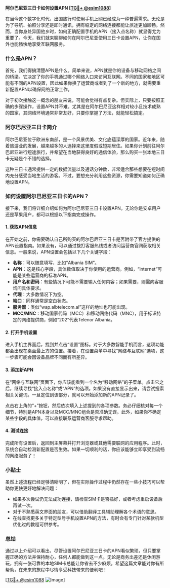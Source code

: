 **阿尔巴尼亚三日卡如何设置APN [[TG💪+ @esim1088](https://t.me/s/esim1088)]**

在当今这个数字化时代，出国旅行时使用手机上网已经成为一种普遍需求。无论是为了导航、拍照分享还是即时通讯，拥有稳定的网络连接都能让旅途更加顺畅。然而，当你身处异国他乡时，如何正确配置手机的APN（接入点名称）就显得尤为重要了。今天，我们就来聊聊如何在阿尔巴尼亚使用三日卡设置APN，让你在国外也能畅快地享受互联网服务。

### 什么是APN？

首先，我们得搞清楚APN是什么。简单来说，APN就是你的设备与移动网络之间的桥梁。它决定了你的手机通过哪个网络入口来访问互联网。不同的国家和地区可能有不同的APN设置，因此如果你换了运营商或者到了一个新的地方，就需要重新配置APN以确保网络正常工作。

对于初次接触这一概念的朋友来说，可能会觉得有点复杂。但实际上，只要按照正确的步骤操作，设置APN并不难。尤其是在阿尔巴尼亚这样相对较小且技术成熟的国家，其网络环境通常非常友好，只要你掌握了方法，就能轻松搞定。

### 阿尔巴尼亚三日卡简介

阿尔巴尼亚位于欧洲东南部，是一个风景优美、文化底蕴深厚的国家。近年来，随着旅游业的发展，越来越多的人选择来这里度假或短期居住。如果你计划前往阿尔巴尼亚进行短途旅行，并希望在当地获得良好的通信体验，那么购买一张本地三日卡无疑是个不错的选择。

这种三日卡通常提供一定的数据流量以及通话分钟数，非常适合那些想要在短时间内充分感受当地生活的游客。不过，要想充分利用这些资源，你需要知道如何正确地设置APN。

### 如何设置阿尔巴尼亚三日卡的APN？

接下来，我们将详细介绍如何为阿尔巴尼亚三日卡设置APN。无论你是安卓用户还是苹果用户，都可以根据以下指南完成操作。

#### 1. 获取APN信息

在开始之前，你需要确认自己所购买的阿尔巴尼亚三日卡是否附带了官方提供的APN设置指南。如果没有，可以通过拨打客服热线或者访问运营商官网获取相关信息。一般来说，APN设置会包括以下几个关键字段：

- **名称**：可以随意填写，比如“Albania SIM”。
- **APN**：这是核心字段，具体数值取决于你使用的运营商。例如，“internet”可能是某些运营商的标准APN。
- **用户名和密码**：有些情况下可能不需要输入任何内容；如果需要，则需向客服询问具体要求。
- **代理**：大多数情况下为空。
- **端口**：同样通常是空白状态。
- **服务器**：类似“wap.albtelecom.al”这样的地址也可能出现。
- **MCC/MNC**：移动国家代码（MCC）和移动网络代码（MNC），用于标识特定的网络提供商，例如“202”代表Telenor Albania。

#### 2. 打开手机设置

进入手机主界面后，找到并点击“设置”图标。对于大多数智能手机而言，这项功能都会出现在桌面最上方的位置。接着，在设置菜单中寻找“网络与互联网”选项，这一步骤可能会因设备品牌不同而有所差异。

#### 3. 添加新APN

在“网络与互联网”页面下，你应该能看到一个名为“移动网络”的子菜单。点击它之后，继续寻找“接入点名称”或“APN”的选项。如果没有直接显示出来，请尝试搜索相关关键词。一旦定位到该部分，就可以开始添加新的APN记录了。

点击右上角的“+”按钮，然后依次填入上述提到的各项参数。务必仔细核对每一个细节，特别是APN本身以及MCC/MNC组合是否准确无误。此外，如果你不确定某些字段的具体值，可以直接联系运营商客服寻求帮助。

#### 4. 测试连接

完成所有设置后，返回到主屏幕并打开浏览器或其他需要联网的应用程序。此时，系统会自动检测新配置是否生效。如果一切顺利的话，你应该能够立即享受到流畅的网络服务了！

### 小贴士

虽然上述流程已经足够清晰明了，但在实际操作过程中仍然存在一些小技巧可以帮助你更快更好地解决问题：

- 如果多次尝试仍无法成功连接，请检查SIM卡是否插好，或者考虑重启设备后再试一次。
- 对于不熟悉英文界面的朋友，可以借助翻译工具辅助理解各个术语的意思。
- 在线查找更多关于特定型号手机设置APN的方法，有时会有专门针对某款机型优化过的教程可供参考。

### 总结

通过以上介绍可以看出，尽管设置阿尔巴尼亚三日卡的APN看似繁琐，但只要掌握正确的方法并保持耐心，任何人都能做到这一点。无论是商务出差还是休闲游玩，拥有一张可靠的本地SIM卡总能让你省去不少麻烦。希望这篇文章能对你有所帮助，在未来的旅程中尽情享受科技带来的便利吧！

[[TG💪+ @esim1088](https://t.me/s/esim1088) ![Image](https://i.postimg.cc/4NQfJmqS/Snipaste-2025-05-13-00-14-12.png)]